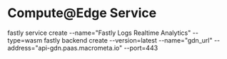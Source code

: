 # Compute@Edge Service

fastly service create --name="Fastly Logs Realtime Analytics" --type=wasm
fastly backend create --version=latest --name="gdn_url" --address="api-gdn.paas.macrometa.io" --port=443

